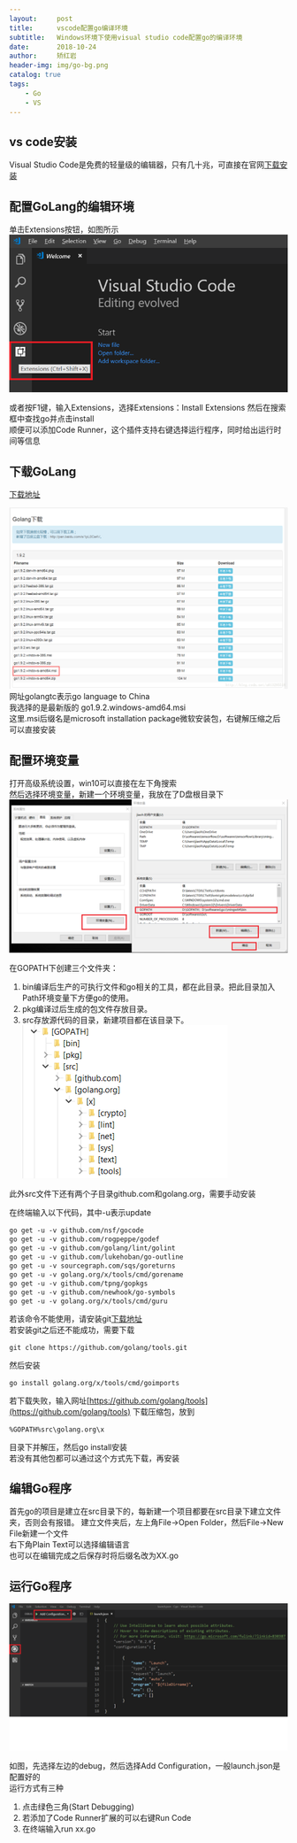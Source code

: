 ```yaml
---
layout:     post
title:      vscode配置go编译环境
subtitle:   Windows环境下使用visual studio code配置go的编译环境
date:       2018-10-24
author:     矫红岩
header-img: img/go-bg.png
catalog: true
tags:
    - Go
    - VS
---
```


## vs code安装
Visual Studio Code是免费的轻量级的编辑器，只有几十兆，可直接在官网[下载安装](https://code.visualstudio.com/Download)
## 配置GoLang的编辑环境
单击Extensions按钮，如图所示
![image](https://github.com/HongyanJiao/HongyanJiao.github.io/blob/master/img/vs-code.png?raw=true)

或者按F1键，输入Extensions，选择Extensions：Install Extensions
然后在搜索框中查找go并点击install<br />
顺便可以添加Code Runner，这个插件支持右键选择运行程序，同时给出运行时间等信息<br />

## 下载GoLang

[下载地址](https://www.golangtc.com/download) <br />


![image](https://github.com/HongyanJiao/HongyanJiao.github.io/blob/master/img/go-download.png?raw=true)
网址golangtc表示go language to China<br />
我选择的是最新版的 go1.9.2.windows-amd64.msi <br />
这里.msi后缀名是microsoft installation package微软安装包，右键解压缩之后可以直接安装<br />

## 配置环境变量
打开高级系统设置，win10可以直接在左下角搜索<br />
然后选择环境变量，新建一个环境变量，我放在了D盘根目录下
![image](https://github.com/HongyanJiao/HongyanJiao.github.io/blob/master/img/go-env.png?raw=true)

在GOPATH下创建三个文件夹：

1. bin编译后生产的可执行文件和go相关的工具，都在此目录。把此目录加入Path环境变量下方便go的使用。
2. pkg编译过后生成的包文件存放目录。
3. src存放源代码的目录，新建项目都在该目录下。
![image](https://github.com/HongyanJiao/HongyanJiao.github.io/blob/master/img/go-path.png?raw=true)

此外src文件下还有两个子目录github.com和golang.org，需要手动安装<br />

在终端输入以下代码，其中-u表示update

```
go get -u -v github.com/nsf/gocode
go get -u -v github.com/rogpeppe/godef
go get -u -v github.com/golang/lint/golint
go get -u -v github.com/lukehoban/go-outline
go get -u -v sourcegraph.com/sqs/goreturns
go get -u -v golang.org/x/tools/cmd/gorename
go get -u -v github.com/tpng/gopkgs
go get -u -v github.com/newhook/go-symbols
go get -u -v golang.org/x/tools/cmd/guru
```
若该命令不能使用，请安装git[下载地址](https://gitforwindows.org/)<br />
若安装git之后还不能成功，需要下载

```
git clone https://github.com/golang/tools.git
```
然后安装

```
go install golang.org/x/tools/cmd/goimports
```
若下载失败，输入网址[https://github.com/golang/tools](https://github.com/golang/tools)
下载压缩包，放到

```
%GOPATH%src\golang.org\x
```
目录下并解压，然后go install安装<br />
若没有其他包都可以通过这个方式先下载，再安装

## 编辑Go程序
首先go的项目是建立在src目录下的，每新建一个项目都要在src目录下建立文件夹，否则会有报错。
建立文件夹后，左上角File->Open Folder，然后File->New File新建一个文件<br />
右下角Plain Text可以选择编辑语言<br />
也可以在编辑完成之后保存时将后缀名改为XX.go
## 运行Go程序
![image](https://github.com/HongyanJiao/HongyanJiao.github.io/blob/master/img/go-debug.png?raw=true)

如图，先选择左边的debug，然后选择Add Configuration，一般launch.json是配置好的<br />
运行方式有三种
1. 点击绿色三角(Start Debugging)
2. 若添加了Code Runner扩展的可以右键Run Code
3. 在终端输入run xx.go



